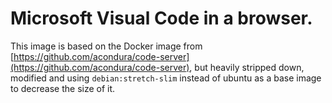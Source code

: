 # Microsoft Visual Code in a browser.

This image is based on the Docker image from [https://github.com/acondura/code-server](https://github.com/acondura/code-server), but heavily stripped down, modified and using `debian:stretch-slim` instead of ubuntu as a base image to decrease the size of it.